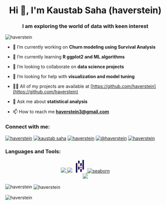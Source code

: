 <h1 align="center">Hi 👋, I'm Kaustab Saha (haverstein) </h1>

<h3 align="center">I am exploring the world of data with keen interest</h3>

<p align="left"> <img src="https://komarev.com/ghpvc/?username=haverstein&label=Profile%20views&color=0e75b6&style=flat" alt="haverstein" /> </p>

- 🔭 I’m currently working on **Churn modeling using Survival Analysis**

- 🌱 I’m currently learning **R ggplot2 and ML algorithms**

- 👯 I’m looking to collaborate on **data science projects**

- 🤝 I’m looking for help with **visualization and model tuning**

- 👨‍💻 All of my projects are available at [https://github.com/haverstein](https://github.com/haverstein)

- 💬 Ask me about **statistical analysis**

- 📫 How to reach me **haverstein3@gmail.com**

<h3 align="left">Connect with me:</h3>
<p align="center">

<a href="https://twitter.com/haverstein" target="blank"><img align="center" src="https://raw.githubusercontent.com/rahuldkjain/github-profile-readme-generator/master/src/images/icons/Social/twitter.svg" alt="haverstein" height="30" width="40" /></a> 
<a href="https://linkedin.com/in/kaustab saha" target="blank"><img align="center" src="https://raw.githubusercontent.com/rahuldkjain/github-profile-readme-generator/master/src/images/icons/Social/linked-in-alt.svg" alt="kaustab saha" height="30" width="40" /></a>
<a href="https://kaggle.com/haverstein" target="blank"><img align="center" src="https://raw.githubusercontent.com/rahuldkjain/github-profile-readme-generator/master/src/images/icons/Social/kaggle.svg" alt="haverstein" height="30" width="40" /></a>
<a href="https://www.hackerrank.com/@haverstein" target="blank"><img align="center" src="https://raw.githubusercontent.com/rahuldkjain/github-profile-readme-generator/master/src/images/icons/Social/hackerrank.svg" alt="@haverstein" height="30" width="40" /></a>
<a href="https://www.leetcode.com/haverstein" target="blank"><img align="center" src="https://raw.githubusercontent.com/rahuldkjain/github-profile-readme-generator/master/src/images/icons/Social/leet-code.svg" alt="haverstein" height="30" width="40" /></a>
</p>

<h3 align="left">Languages and Tools:</h3>
<p align="center">
  <a href="https://skillicons.dev">
    <img src="https://skillicons.dev/icons?i=python,r,sklearn,mysql,c" />
  </a>
   <img src="https://img.shields.io/badge/Tableau-E97627?style=for-the-badge&logo=Tableau&logoColor=white" />
  <a href="https://pandas.pydata.org/" target="_blank" rel="noreferrer"> <img src="https://raw.githubusercontent.com/devicons/devicon/2ae2a900d2f041da66e950e4d48052658d850630/icons/pandas/pandas-original.svg" alt="pandas" width="40" height="40"/> </a>
  <a href="https://seaborn.pydata.org/" target="_blank" rel="noreferrer"> <img src="https://seaborn.pydata.org/_images/logo-mark-lightbg.svg" alt="seaborn" width="40" height="40"/> </a>
  <br>
<a href="https://skillicons.dev">
    <img src="https://skillicons.dev/icons?i=react,tailwind,solidity,javascript,java" />
  </a>
</p>

<p><img align="left" src="https://github-readme-stats.vercel.app/api/top-langs?username=haverstein&show_icons=true&locale=en&layout=compact" alt="haverstein" /></p>

<p>&nbsp;<img align="center" src="https://github-readme-stats.vercel.app/api?username=haverstein&show_icons=true&locale=en" alt="haverstein" /></p>

<p><img align="center" src="https://github-readme-streak-stats.herokuapp.com/?user=haverstein&" alt="haverstein" /></p>
